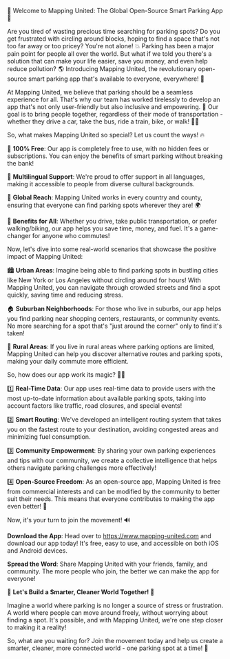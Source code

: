 🚨 Welcome to Mapping United: The Global Open-Source Smart Parking App 🚨

Are you tired of wasting precious time searching for parking spots? Do you get frustrated with circling around blocks, hoping to find a space that's not too far away or too pricey? You're not alone! 💥 Parking has been a major pain point for people all over the world. But what if we told you there's a solution that can make your life easier, save you money, and even help reduce pollution? 🌎 Introducing Mapping United, the revolutionary open-source smart parking app that's available to everyone, everywhere! 🌟

At Mapping United, we believe that parking should be a seamless experience for all. That's why our team has worked tirelessly to develop an app that's not only user-friendly but also inclusive and empowering. 💪 Our goal is to bring people together, regardless of their mode of transportation - whether they drive a car, take the bus, ride a train, bike, or walk! 🚶‍♀️

So, what makes Mapping United so special? Let us count the ways! 🔥

🔹 **100% Free**: Our app is completely free to use, with no hidden fees or subscriptions. You can enjoy the benefits of smart parking without breaking the bank!

🔹 **Multilingual Support**: We're proud to offer support in all languages, making it accessible to people from diverse cultural backgrounds.

🔹 **Global Reach**: Mapping United works in every country and county, ensuring that everyone can find parking spots wherever they are! 🌍

🔹 **Benefits for All**: Whether you drive, take public transportation, or prefer walking/biking, our app helps you save time, money, and fuel. It's a game-changer for anyone who commutes!

Now, let's dive into some real-world scenarios that showcase the positive impact of Mapping United:

🏙️ **Urban Areas**: Imagine being able to find parking spots in bustling cities like New York or Los Angeles without circling around for hours! With Mapping United, you can navigate through crowded streets and find a spot quickly, saving time and reducing stress.

🏠 **Suburban Neighborhoods**: For those who live in suburbs, our app helps you find parking near shopping centers, restaurants, or community events. No more searching for a spot that's "just around the corner" only to find it's taken!

🌳 **Rural Areas**: If you live in rural areas where parking options are limited, Mapping United can help you discover alternative routes and parking spots, making your daily commute more efficient.

So, how does our app work its magic? 🧝‍♀️

1️⃣ **Real-Time Data**: Our app uses real-time data to provide users with the most up-to-date information about available parking spots, taking into account factors like traffic, road closures, and special events!

2️⃣ **Smart Routing**: We've developed an intelligent routing system that takes you on the fastest route to your destination, avoiding congested areas and minimizing fuel consumption.

3️⃣ **Community Empowerment**: By sharing your own parking experiences and tips with our community, we create a collective intelligence that helps others navigate parking challenges more effectively!

4️⃣ **Open-Source Freedom**: As an open-source app, Mapping United is free from commercial interests and can be modified by the community to better suit their needs. This means that everyone contributes to making the app even better! 🤝

Now, it's your turn to join the movement! 🔊

**Download the App**: Head over to https://www.mapping-united.com and download our app today! It's free, easy to use, and accessible on both iOS and Android devices.

**Spread the Word**: Share Mapping United with your friends, family, and community. The more people who join, the better we can make the app for everyone!

🌟 **Let's Build a Smarter, Cleaner World Together! 🌟**

Imagine a world where parking is no longer a source of stress or frustration. A world where people can move around freely, without worrying about finding a spot. It's possible, and with Mapping United, we're one step closer to making it a reality!

So, what are you waiting for? Join the movement today and help us create a smarter, cleaner, more connected world - one parking spot at a time! 🚀